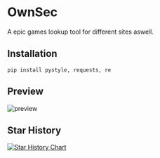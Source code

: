# OwnSec
A epic games lookup tool for different sites aswell.

## Installation
```pip install pystyle, requests, re```

## Preview
![preview](https://github.com/scarlmao/justify/blob/main/image.png)

## Star History

[![Star History Chart](https://api.star-history.com/svg?repos=scarlmao/justify&type=Date)](https://star-history.com/#scarlmao/OwnSec&Date)

